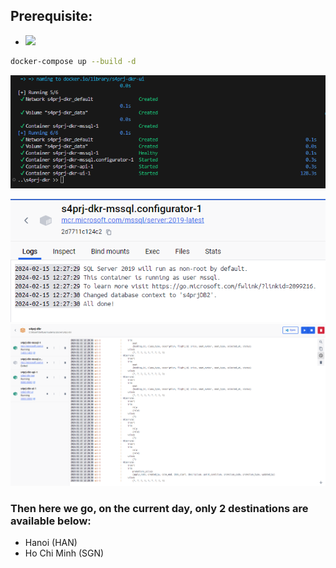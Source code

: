 ## Prerequisite:

- <a href="https://docs.docker.com/get-docker/"><img src="https://1000logos.net/wp-content/uploads/2021/11/Docker-Logo-2013.png" width="100"></a>

```sh
docker-compose up --build -d
```

![img_2.png](img_2.png)

![img_1.png](img_1.png)
![img.png](img.png)

### Then here we go, on the current day, only 2 destinations are available below:
  - Hanoi (HAN)
  - Ho Chi Minh (SGN)